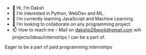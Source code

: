 - 👋 Hi, I’m Daksh
- 👀 I’m interested in Python, WebDev and ML.
- 🌱 I’m currently learning JavaScript and Machine Learning.
- 💞️ I’m looking to collaborate on any programming project.
- 📫 How to reach me - Mail on dakshp26work@gmail.com wih projects/ideas/internships I can be a part of.

Eager to be a part of paid programming internships


<!---
dakshp26/dakshp26 is a ✨ special ✨ repository because its `README.md` (this file) appears on your GitHub profile.
You can click the Preview link to take a look at your changes.
--->
